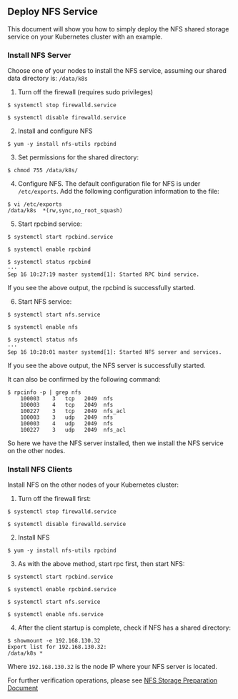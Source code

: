## Deploy NFS Service 

This document will show you how to simply deploy the NFS shared storage service on your Kubernetes cluster with an example.

### Install NFS Server

Choose one of your nodes to install the NFS service, assuming our shared data directory is: ```/data/k8s```

1. Turn off the firewall (requires sudo privileges)

```
$ systemctl stop firewalld.service

$ systemctl disable firewalld.service
```

2. Install and configure NFS

```
$ yum -y install nfs-utils rpcbind
```

3. Set permissions for the shared directory:

```
$ chmod 755 /data/k8s/
```

4. Configure NFS. The default configuration file for NFS is under ```/etc/exports```. Add the following configuration information to the file:

```
$ vi /etc/exports
/data/k8s  *(rw,sync,no_root_squash)
```

5. Start rpcbind service:

```
$ systemctl start rpcbind.service

$ systemctl enable rpcbind

$ systemctl status rpcbind
···
Sep 16 10:27:19 master systemd[1]: Started RPC bind service.
```

If you see the above output, the rpcbind is successfully started.

6. Start NFS service:

```
$ systemctl start nfs.service

$ systemctl enable nfs

$ systemctl status nfs
···
Sep 16 10:28:01 master systemd[1]: Started NFS server and services.
```

If you see the above output, the NFS server is successfully started.

It can also be confirmed by the following command:

```
$ rpcinfo -p | grep nfs
    100003    3   tcp   2049  nfs
    100003    4   tcp   2049  nfs
    100227    3   tcp   2049  nfs_acl
    100003    3   udp   2049  nfs
    100003    4   udp   2049  nfs
    100227    3   udp   2049  nfs_acl
```

So here we have the NFS server installed, then we install the NFS service on the other nodes.

### Install NFS Clients

Install NFS on the other nodes of your Kubernetes cluster:

1. Turn off the firewall first:

```
$ systemctl stop firewalld.service

$ systemctl disable firewalld.service
```

2. Install NFS 

```
$ yum -y install nfs-utils rpcbind
```

3. As with the above method, start rpc first, then start NFS:

```
$ systemctl start rpcbind.service 

$ systemctl enable rpcbind.service 

$ systemctl start nfs.service    

$ systemctl enable nfs.service
```

4. After the client startup is complete, check if NFS has a shared directory:

```
$ showmount -e 192.168.130.32
Export list for 192.168.130.32:
/data/k8s *
```

Where ```192.168.130.32``` is the node IP where your NFS server is located.

For further verification operations, please see [NFS Storage Preparation Document](../../README.md)
